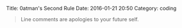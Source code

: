 Title: 0atman's Second Rule
Date: 2016-01-21 20:50
Category: coding

> Line comments are apologies to your future self.
